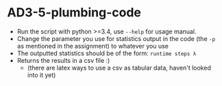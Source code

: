# AD3-5-plumbing-code

- Run the script with python >=3.4, use `--help` for usage manual. 
- Change the parameter you use for statistics output in the code (the `-p` as mentioned in the assignment) to whatever you use
- The outputted statistics should be of the form: `runtime steps λ`
- Returns the results in a csv file :)
  - (there are latex ways to use a csv as tabular data, haven't looked into it yet)
